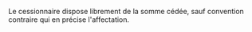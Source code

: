 Le cessionnaire dispose librement de la somme cédée, sauf convention contraire qui en précise l'affectation.
